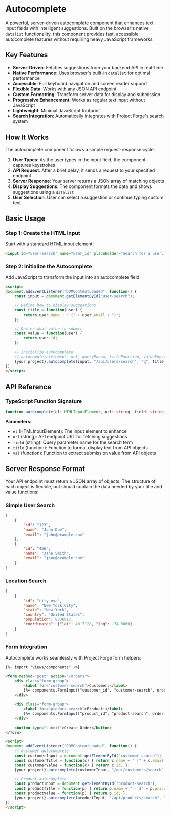 # Autocomplete

A powerful, server-driven autocomplete component that enhances text input fields with intelligent suggestions. Built on the browser's native `datalist` functionality, this component provides fast, accessible autocomplete features without requiring heavy JavaScript frameworks.

## Key Features

- **Server-Driven**: Fetches suggestions from your backend API in real-time
- **Native Performance**: Uses browser's built-in `datalist` for optimal performance
- **Accessible**: Full keyboard navigation and screen reader support
- **Flexible Data**: Works with any JSON API endpoint
- **Custom Formatting**: Transform server data for display and submission
- **Progressive Enhancement**: Works as regular text input without JavaScript
- **Lightweight**: Minimal JavaScript footprint
- **Search Integration**: Automatically integrates with Project Forge's search system

## How It Works

The autocomplete component follows a simple request-response cycle:

1. **User Types**: As the user types in the input field, the component captures keystrokes
2. **API Request**: After a brief delay, it sends a request to your specified endpoint
3. **Server Response**: Your server returns a JSON array of matching objects
4. **Display Suggestions**: The component formats the data and shows suggestions using a `datalist`
5. **User Selection**: User can select a suggestion or continue typing custom text

## Basic Usage

### Step 1: Create the HTML Input

Start with a standard HTML input element:

```html
<input id="user-search" name="user_id" placeholder="Search for a user..." />
```

### Step 2: Initialize the Autocomplete

Add JavaScript to transform the input into an autocomplete field:

```html
<script>
document.addEventListener("DOMContentLoaded", function() {
    const input = document.getElementById("user-search");

    // Define how to display suggestions
    const title = function(user) {
        return user.name + " (" + user.email + ")";
    };

    // Define what value to submit
    const value = function(user) {
        return user.id;
    };

    // Initialize autocomplete
    // autocomplete(element, url, queryParam, titleFunction, valueFunction)
    {your project}.autocomplete(input, "/api/users/search", "q", title, value);
});
</script>
```

## API Reference

### TypeScript Function Signature

```typescript
function autocomplete(el: HTMLInputElement, url: string, field: string, title: (x: unknown) => string, val: (x: unknown) => string) {
```

**Parameters:**
- `el` (HTMLInputElement): The input element to enhance
- `url` (string): API endpoint URL for fetching suggestions
- `field` (string): Query parameter name for the search term
- `title` (function): Function to format display text from API objects
- `val` (function): Function to extract submission value from API objects

## Server Response Format

Your API endpoint must return a JSON array of objects. The structure of each object is flexible, but should contain the data needed by your title and value functions:

### Simple User Search
```json
[
    {
        "id": "123",
        "name": "John Doe",
        "email": "john@example.com"
    },
    {
        "id": "456",
        "name": "Jane Smith",
        "email": "jane@example.com"
    }
]
```

### Location Search
```json
[
    {
        "id": "city-nyc",
        "name": "New York City",
        "state": "New York",
        "country": "United States",
        "population": 8336817,
        "coordinates": {"lat": 40.7128, "lng": -74.0060}
    }
]
```

### Form Integration

Autocomplete works seamlessly with Project Forge form helpers:

```html
{%- import "views/components" -%}

<form method="post" action="/orders">
    <div class="form-group">
        <label for="customer-search">Customer:</label>
        {%= components.FormInput("customer_id", "customer-search", order.CustomerID, "Search customers...") %}
    </div>

    <div class="form-group">
        <label for="product-search">Product:</label>
        {%= components.FormInput("product_id", "product-search", order.ProductID, "Search products...") %}
    </div>

    <button type="submit">Create Order</button>
</form>

<script>
document.addEventListener("DOMContentLoaded", function() {
    // Customer autocomplete
    const customerInput = document.getElementById("customer-search");
    const customerTitle = function(c) { return c.name + " (" + c.email + ")"; };
    const customerValue = function(c) { return c.id; };
    {your project}.autocomplete(customerInput, "/api/customers/search", "q", customerTitle, customerValue);

    // Product autocomplete
    const productInput = document.getElementById("product-search");
    const productTitle = function(p) { return p.name + " - $" + p.price; };
    const productValue = function(p) { return p.id; };
    {your project}.autocomplete(productInput, "/api/products/search", "q", productTitle, productValue);
});
</script>
```
